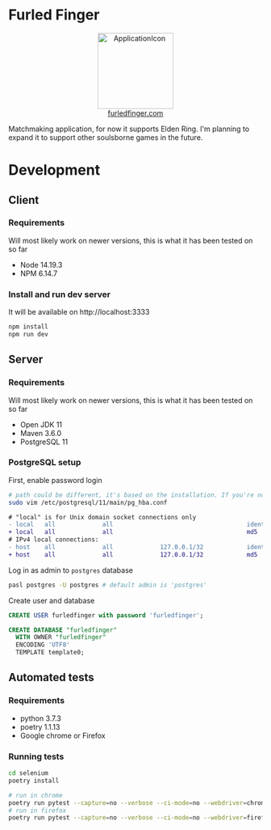 
# Furled Finger

<p align="center">
  <img src="https://furledfinger.com/mobile_icon.svg" alt="ApplicationIcon" width="150"/>
  <br/>
  <a href="https://furledfinger.com">furledfinger.com</a>
</p>

Matchmaking application, for now it supports Elden Ring. I'm planning to expand it to support other soulsborne games in the future.

# Development
## Client
### Requirements
Will most likely work on newer versions, this is what it has been tested on so far
 - Node 14.19.3
 - NPM 6.14.7

### Install and run dev server
It will be available on http://localhost:3333
```bash
npm install
npm run dev
```

## Server
### Requirements
Will most likely work on newer versions, this is what it has been tested on so far
 - Open JDK 11
 - Maven 3.6.0
 - PostgreSQL 11

### PostgreSQL setup
First, enable password login
```bash
# path could be different, it's based on the installation. If you're not sure where to look, try `sudo find / -name "pg_hba.conf"`
sudo vim /etc/postgresql/11/main/pg_hba.conf
```
```diff
# "local" is for Unix domain socket connections only
- local   all             all                                     ident
+ local   all             all                                     md5
# IPv4 local connections:
- host    all             all             127.0.0.1/32            ident
+ host    all             all             127.0.0.1/32            md5
```

Log in as admin to `postgres` database
```bash
pasl postgres -U postgres # default admin is 'postgres'
```
Create user and database
```sql
CREATE USER furledfinger with password 'furledfinger';

CREATE DATABASE "furledfinger"
  WITH OWNER "furledfinger"
  ENCODING 'UTF8'
  TEMPLATE template0;
```

## Automated tests
### Requirements
 - python 3.7.3
 - poetry 1.1.13
 - Google chrome or Firefox

### Running tests
```bash
cd selenium
poetry install

# run in chrome
poetry run pytest --capture=no --verbose --ci-mode=no --webdriver=chrome
# run in firefox
poetry run pytest --capture=no --verbose --ci-mode=no --webdriver=firefox
```
